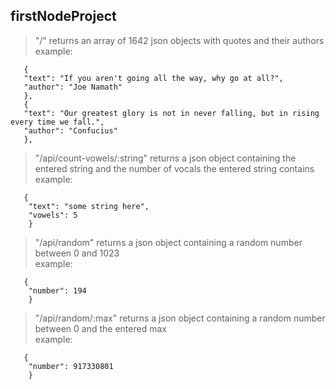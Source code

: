 ## firstNodeProject

> "/" returns an array of 1642 json objects with quotes and their authors  
 example: 
 ```
    {
    "text": "If you aren't going all the way, why go at all?",
    "author": "Joe Namath"
    },
    {
    "text": "Our greatest glory is not in never falling, but in rising every time we fall.",
    "author": "Confucius"
    },
  ```

> "/api/count-vowels/:string" returns a json object containing the entered string and the number of vocals the entered string contains  
example: 
```
   {
    "text": "some string here",
    "vowels": 5
    }
```

> "/api/random" returns a json object containing a random number between 0 and 1023  
example: 
```
   {
    "number": 194
    }
```

> "/api/random/:max" returns a json object containing a random number between 0 and the entered max  
example: 
```
   {
    "number": 917330801
    }
```
